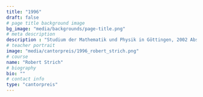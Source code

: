 ```yaml
---
title: "1996"
draft: false
# page title background image
bg_image: "media/backgrounds/page-title.png"
# meta description
description : "Studium der Mathematik und Physik in Göttingen, 2002 Abschluss Diplom-Physiker, bis 2007 Promotion in Mathematik an der University of Florida, 2008 bis 2009 Referendariat in Würzburg, 2009 2. Staatexamen, seit 2009 Lehrer in Würzburg"
# teacher portrait
image: "media/cantorpreis/1996_robert_strich.png"
# course
name: "Robert Strich"
# biography
bio: ""
# contact info
type: "cantorpreis"
---
```

